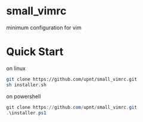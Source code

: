 # small_vimrc
minimum configuration for vim

# Quick Start
on linux
```bash
git clone https://github.com/upnt/small_vimrc.git
sh installer.sh
```

on powershell
```powershell
git clone https://github.com/upnt/small_vimrc.git
.\installer.ps1
```
